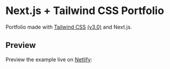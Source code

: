 # Next.js + Tailwind CSS Portfolio

Portfolio made with  [Tailwind CSS](https://tailwindcss.com/) [(v3.0)](https://tailwindcss.com/blog/tailwindcss-v3) and Next.js. 
## Preview

Preview the example live on [Netlify](https://jojofullstackadventures.netlify.app/):



